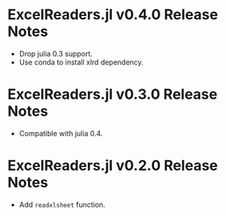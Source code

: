 ExcelReaders.jl v0.4.0 Release Notes
====================================

* Drop julia 0.3 support.
* Use conda to install xlrd dependency.

ExcelReaders.jl v0.3.0 Release Notes
=================================

* Compatible with julia 0.4.


ExcelReaders.jl v0.2.0 Release Notes
=================================

* Add ``readxlsheet`` function.
